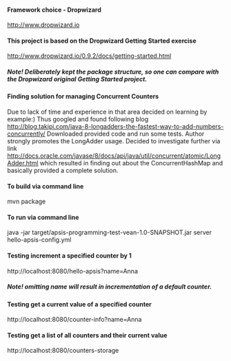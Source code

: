 #### Framework choice  - Dropwizard
http://www.dropwizard.io

#### This project is based on the Dropwizard Getting Started exercise
http://www.dropwizard.io/0.9.2/docs/getting-started.html
##### Note! Deliberately kept the package structure, so one can compare with the Dropwizard original Getting Started project.

#### Finding solution for managing Concurrent Counters
Due to lack of time and experience in that area decided on learning by example:)
Thus googled and found following blog http://blog.takipi.com/java-8-longadders-the-fastest-way-to-add-numbers-concurrently/
 Downloaded provided code and run some tests. Author strongly promotes the LongAdder usage.
 Decided to investigate further via link http://docs.oracle.com/javase/8/docs/api/java/util/concurrent/atomic/LongAdder.html
 which resulted in finding out about the ConcurrentHashMap and basically provided a complete solution.

#### To build via command line
mvn package

#### To run via command line
java -jar target/apsis-programming-test-vean-1.0-SNAPSHOT.jar server hello-apsis-config.yml

#### Testing increment a specified counter by 1
http://localhost:8080/hello-apsis?name=Anna
##### Note! omitting name will result in incrementation of a default counter.

#### Testing get a current value of a specified counter
http://localhost:8080/counter-info?name=Anna

#### Testing get a list of all counters and their current value
http://localhost:8080/counters-storage